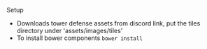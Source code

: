Setup
- Downloads tower defense assets from discord link, put the tiles directory under 'assets/images/tiles'
- To install bower components ```bower install```